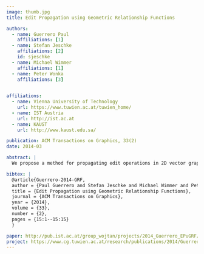 ```yaml
---
image: thumb.jpg
title: Edit Propagation using Geometric Relationship Functions

authors:
  - name: Guerrero Paul
    affiliations: [1]
  - name: Stefan Jeschke
    affiliations: [2]
    id: sjeschke
  - name: Michael Wimmer
    affiliations: [1]
  - name: Peter Wonka
    affiliations: [3]
    

affiliations:
  - name: Vienna University of Technology
    url: https://www.tuwien.ac.at/tuwien_home/
  - name: IST Austria
    url: http://ist.ac.at
  - name: KAUST
    url: http://www.kaust.edu.sa/

publication: ACM Transactions on Graphics, 33(2)
date: 2014-03

abstract: |
  We propose a method for propagating edit operations in 2D vector graphics, based on geometric relationship functions. These functions quantify the geometric relationship of a point to a polygon, such as the distance to the boundary or the direction to the closest corner vertex. The level sets of the relationship functions describe points with the same relationship to a polygon. For a given query point we ?rst determine a set of relationships to local features, construct all level sets for these relationships and accumulate them. The maxima of the resulting distribution are points with similar geometric relationships. We show extensions to handle mirror symmetries, and discuss the use of relationship functions as local coordinate systems. Our method can be applied for example to interactive ?oor-plan editing, and is especially useful for large layouts, where individual edits would be cumbersome. We demonstrate populating 2D layouts with tens to hundreds of objects by propagating relatively few edit operations.

bibtex: |
  @article{Guerrero-2014-GRF,
  author = {Paul Guerrero and Stefan Jeschke and Michael Wimmer and Peter Wonka},
  title = {Edit Propagation using Geometric Relationship Functions},
  journal = {ACM Transactions on Graphics},
  year = {2014},
  volume = {33},
  number = {2},
  pages = {15:1--15:15}
  }

paper: http://pub.ist.ac.at/group_wojtan/projects/2014_Guerrero_EPuGRF/Guerrero-2014-GRF-paper.pdf
project: https://www.cg.tuwien.ac.at/research/publications/2014/Guerrero-2014-GRF/
---
```

